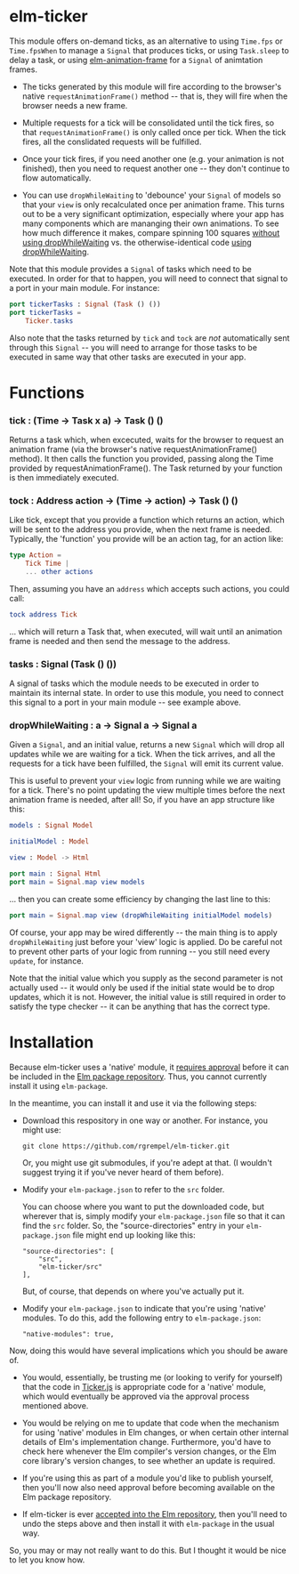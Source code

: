 # elm-ticker

This module offers on-demand ticks, as an alternative to using `Time.fps`
or `Time.fpsWhen` to manage a `Signal` that produces ticks, or using `Task.sleep`
to delay a task, or using
[elm-animation-frame](http://package.elm-lang.org/packages/jwmerrill/elm-animation-frame/latest)
for a `Signal` of animtation frames.

* The ticks generated by this module will fire according to the browser's
  native `requestAnimationFrame()` method -- that is, they will fire when the
  browser needs a new frame.

* Multiple requests for a tick will be consolidated until the tick fires,
  so that `requestAnimationFrame()` is only called once per tick. When the tick
  fires, all the conslidated requests will be fulfilled.

* Once your tick fires, if you need another one (e.g. your animation is not
  finished), then you need to request another one -- they don't continue to
  flow automatically.

* You can use `dropWhileWaiting` to 'debounce' your `Signal` of models so that your
  `view` is only recalculated once per animation frame. This turns out to be a
  very significant optimization, especially where your app has many components
  which are mananging their own animations.
  To see how much difference it makes, compare spinning 100 squares
  [without using dropWhileWaiting](https://rgrempel.github.io/elm-ticker/unoptimized.html)
  vs. the otherwise-identical code [using dropWhileWaiting](https://rgrempel.github.io/elm-ticker/optimized.html).
  

Note that this module provides a `Signal` of tasks which need to be executed. In
order for that to happen, you will need to connect that signal to a port in
your main module. For instance:

```elm
port tickerTasks : Signal (Task () ())
port tickerTasks =
    Ticker.tasks
```

Also note that the tasks returned by `tick` and `tock` are *not* automatically
sent through this `Signal` -- you will need to arrange for those tasks to be
executed in same way that other tasks are executed in your app.

# Functions

<h3>
tick : (Time -> Task x a) -> Task () ()
</h3>

Returns a task which, when excecuted, waits for the browser to request an
animation frame (via the browser's native requestAnimationFrame() method). It
then calls the function you provided, passing along the Time provided by 
requestAnimationFrame(). The Task returned by your function is then immediately
executed.

<h3>
tock : Address action -> (Time -> action) -> Task () ()
</h3>

Like tick, except that you provide a function which returns an action, which
will be sent to the address you provide, when the next frame is needed. Typically,
the 'function' you provide will be an action tag, for an action like:

```elm
type Action =
    Tick Time |
    ... other actions
```

Then, assuming you have an `address` which accepts such actions, you could call:

```elm
tock address Tick
```

... which will return a Task that, when executed, will wait until an animation
frame is needed and then send the message to the address.

<h3>
tasks : Signal (Task () ())
</h3>

A signal of tasks which the module needs to be executed in order to maintain
its internal state. In order to use this module, you need to connect this
signal to a port in your main module -- see example above.

<h3>
dropWhileWaiting : a -> Signal a -> Signal a
</h3>

Given a `Signal`, and an initial value, returns a new `Signal` which will
drop all updates while we are waiting for a tick. When the tick arrives, and
all the requests for a tick have been fulfilled, the `Signal` will emit its
current value.

This is useful to prevent your `view` logic from running while we are waiting
for a tick. There's no point updating the view multiple times before the next
animation frame is needed, after all! So, if you have an app structure like this:

```elm
models : Signal Model

initialModel : Model

view : Model -> Html

port main : Signal Html
port main = Signal.map view models
```

... then you can create some efficiency by changing the last line to this:

```elm
port main = Signal.map view (dropWhileWaiting initialModel models)
```

Of course, your app may be wired differently -- the main thing is to apply
`dropWhileWaiting` just before your 'view' logic is applied. Do be careful not
to prevent other parts of your logic from running -- you still need every
`update`, for instance.

Note that the initial value which you supply as the second parameter is not
actually used -- it would only be used if the initial state would be to drop
updates, which it is not. However, the initial value is still required in
order to satisfy the type checker -- it can be anything that has the
correct type.

# Installation

Because elm-ticker uses a 'native' module, it
[requires approval](https://github.com/elm-lang/package.elm-lang.org/issues/71)
before it can be included in the
[Elm package repository](http://package.elm-lang.org/packages). Thus, you cannot
currently install it using `elm-package`.

In the meantime, you can install it and use it via the following steps:

*   Download this respository in one way or another. For instance, you might use:

        git clone https://github.com/rgrempel/elm-ticker.git

    Or, you might use git submodules, if you're adept at that. (I wouldn't suggest
    trying it if you've never heard of them before).

*   Modify your `elm-package.json` to refer to the `src` folder.

    You can choose where you want to put the downloaded code, but wherever that
    is, simply modify your `elm-package.json` file so that it can find the
    `src` folder.  So, the "source-directories" entry in your
    `elm-package.json` file might end up looking like this:

        "source-directories": [
            "src",
            "elm-ticker/src"
        ],

    But, of course, that depends on where you've actually put it.

*   Modify your `elm-package.json` to indicate that you're using 'native' modules.
    To do this, add the following entry to `elm-package.json`:

        "native-modules": true,

Now, doing this would have several implications which you should be aware of.

*   You would, essentially, be trusting me (or looking to verify for yourself)
    that the code in [Ticker.js](src/Native/Ticker.js) is appropriate code for
    a 'native' module, which would eventually be approved via the approval
    process mentioned above.

*   You would be relying on me to update that code when the mechanism for using
    'native' modules in Elm changes, or when certain other internal details of Elm's
    implementation change. Furthermore, you'd have to check here whenever the Elm
    compiler's version changes, or the Elm core library's version changes, to see
    whether an update is required.

*   If you're using this as part of a module you'd like to publish yourself,
    then you'll now also need approval before becoming available on the Elm
    package repository.

*   If elm-ticker is ever 
    [accepted into the Elm repository](https://github.com/elm-lang/package.elm-lang.org/issues/71),
    then you'll need to undo the steps above and then install it with
    `elm-package` in the usual way.

So, you may or may not really want to do this. But I thought it would be nice to
let you know how.
